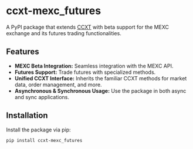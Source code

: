 # ccxt-mexc_futures

A PyPI package that extends [CCXT](https://github.com/ccxt/ccxt) with beta support for the MEXC exchange and its futures trading functionalities.

## Features

- **MEXC Beta Integration:** Seamless integration with the MEXC API.
- **Futures Support:** Trade futures with specialized methods.
- **Unified CCXT Interface:** Inherits the familiar CCXT methods for market data, order management, and more.
- **Asynchronous & Synchronous Usage:** Use the package in both async and sync applications.

## Installation

Install the package via pip:

```bash
pip install ccxt-mexc_futures
